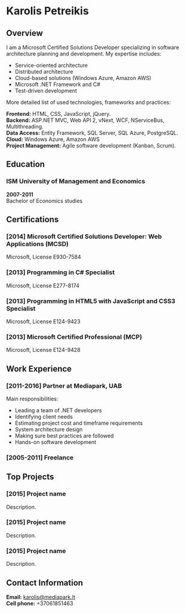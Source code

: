 # Karolis Petreikis
## Overview
I am a Microsoft Certified Solutions Developer specializing in software architecture planning and development. My expertise includes:

* Service-oriented architecture
* Distributed architecture
* Cloud-based solutions (Windows Azure, Amazon AWS)
* Microsoft .NET Framework and C#
* Test-driven development

More detailed list of used technologies, frameworks and practices:

**Frontend:** HTML, CSS, JavaScript, jQuery.  
**Backend:** ASP.NET MVC, Web API 2, vNext, WCF, NServiceBus, Multithreading.  
**Data Access:** Entity Framework, SQL Server, SQL Azure, PostgreSQL.  
**Cloud:** Windows Azure, Amazon AWS  
**Project Management:** Agile software development (Kanban, Scrum).  

## Education
### ISM University of Management and Economics
**2007-2011**  
Bachelor of Economics studies
## Certifications
### [2014] Microsoft Certified Solutions Developer: Web Applications (MCSD)
Microsoft, License E930-7584
### [2013] Programming in C# Specialist
Microsoft, License E277-8174
### [2013] Programming in HTML5 with JavaScript and CSS3 Specialist
Microsoft, License E124-9423
### [2013] Microsoft Certified Professional (MCP)
Microsoft, License E124-9428
## Work Experience
### [2011-2016] Partner at Mediapark, UAB
Main responsibilities:

* Leading a team of .NET developers  
* Identifying client needs  
* Estimating project cost and timeframe requirements  
* System architecture design  
* Making sure best practices are followed  
* Hands-on software development  

### [2005-2011] Freelance
## Top Projects
### [2015] Project name
Description.
### [2015] Project name
Description.
### [2015] Project name
Description.
## Contact Information
**Email:** karolis@mediapark.lt  
**Cell phone:** +37061851463  
